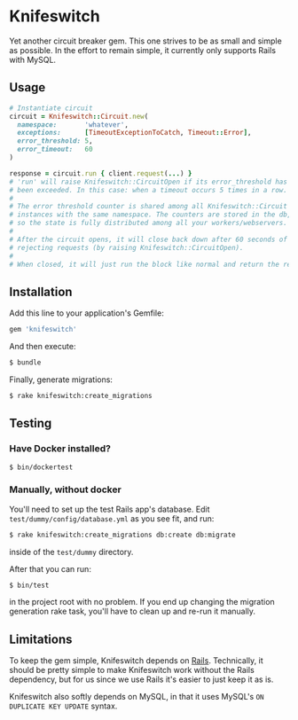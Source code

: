 # Knifeswitch
Yet another circuit breaker gem. This one strives to be as small and simple as possible. In the effort to remain simple, it currently only supports Rails with MySQL.

## Usage
```ruby
# Instantiate circuit
circuit = Knifeswitch::Circuit.new(
  namespace:       'whatever',
  exceptions:      [TimeoutExceptionToCatch, Timeout::Error],
  error_threshold: 5,
  error_timeout:   60
)

response = circuit.run { client.request(...) }
# 'run' will raise Knifeswitch::CircuitOpen if its error_threshold has
# been exceeded. In this case: when a timeout occurs 5 times in a row.
# 
# The error threshold counter is shared among all Knifeswitch::Circuit
# instances with the same namespace. The counters are stored in the db,
# so the state is fully distributed among all your workers/webservers.
#
# After the circuit opens, it will close back down after 60 seconds of
# rejecting requests (by raising Knifeswitch::CircuitOpen).
#
# When closed, it will just run the block like normal and return the result.
```

## Installation
Add this line to your application's Gemfile:

```ruby
gem 'knifeswitch'
```

And then execute:
```bash
$ bundle
```

Finally, generate migrations:
```bash
$ rake knifeswitch:create_migrations
```

## Testing

### Have Docker installed?
``` bash
$ bin/dockertest
```

### Manually, without docker
You'll need to set up the test Rails app's database. Edit `test/dummy/config/database.yml` as you see fit, and run:

```bash
$ rake knifeswitch:create_migrations db:create db:migrate
```
inside of the `test/dummy` directory.

After that you can run:
```bash
$ bin/test
```
in the project root with no problem. If you end up changing the migration generation rake task, you'll have to clean up and re-run it manually.

## Limitations

To keep the gem simple, Knifeswitch depends on [Rails](https://github.com/rails/rails). Technically, it should be pretty simple to make Knifeswitch work without the Rails dependency, but for us since we use Rails it's easier to just keep it as is.

Knifeswitch also softly depends on MySQL, in that it uses MySQL's `ON DUPLICATE KEY UPDATE` syntax.
